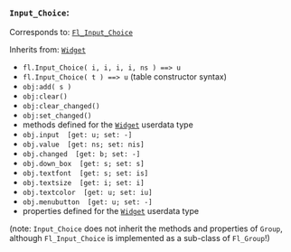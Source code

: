 ### `Input_Choice`:

Corresponds to:
[`Fl_Input_Choice`](http://www.fltk.org/doc-1.3/classFl__Input__Choice.html)

Inherits from:
[`Widget`](Widget)

*   `fl.Input_Choice( i, i, i, i, ns ) ==> u`
*   `fl.Input_Choice( t ) ==> u` (table constructor syntax)
*   `obj:add( s )`
*   `obj:clear()`
*   `obj:clear_changed()`
*   `obj:set_changed()`
*   methods defined for the [`Widget`](Widget) userdata type
*   `obj.input  [get: u; set: -]`
*   `obj.value  [get: ns; set: nis]`
*   `obj.changed  [get: b; set: -]`
*   `obj.down_box  [get: s; set: s]`
*   `obj.textfont  [get: s; set: is]`
*   `obj.textsize  [get: i; set: i]`
*   `obj.textcolor  [get: u; set: iu]`
*   `obj.menubutton  [get: u; set: -]`
*   properties defined for the [`Widget`](Widget) userdata type

(note: `Input_Choice` does not inherit the methods and properties of
`Group`, although `Fl_Input_Choice` is implemented as a sub-class of
`Fl_Group`!)

